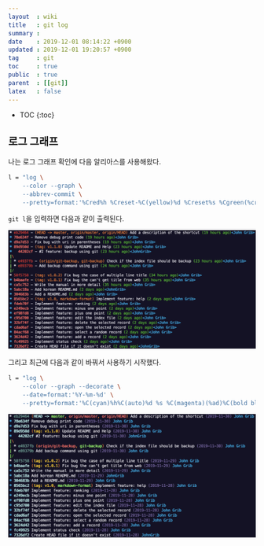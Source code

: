 ```yaml
---
layout  : wiki
title   : git log
summary : 
date    : 2019-12-01 08:14:22 +0900
updated : 2019-12-01 19:20:57 +0900
tag     : git
toc     : true
public  : true
parent  : [[git]]
latex   : false
---
```

* TOC
{:toc}

## 로그 그래프

나는 로그 그래프 확인에 다음 알리아스를 사용해왔다.

```sh
l = "log \
    --color --graph \
    --abbrev-commit \
    --pretty=format:'%Cred%h %Creset-%C(yellow)%d %Creset%s %Cgreen(%cr)%C(bold blue)<%an>'"
```

`git l`을 입력하면 다음과 같이 출력된다.

![]( /post-img/git-log/69907636-866a3000-141b-11ea-8b50-732c038279a3.png )

그리고 최근에 다음과 같이 바꿔서 사용하기 시작했다.

```sh
l = "log \
    --color --graph --decorate \
    --date=format:'%Y-%m-%d' \
    --pretty=format:'%C(cyan)%h%C(auto)%d %s %C(magenta)(%ad)%C(bold blue) %an'"
```

![]( /post-img/git-log/69907643-a26dd180-141b-11ea-9359-9a809f5b621e.png )



